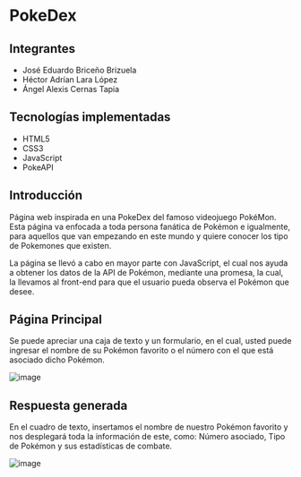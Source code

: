# PokeDex

## Integrantes

- José Eduardo Briceño Brizuela
- Héctor Adrían Lara López
- Ángel Alexis Cernas Tapia

## Tecnologías implementadas
- HTML5
- CSS3
- JavaScript
- PokeAPI

## Introducción

Página web inspirada en una PokeDex del famoso videojuego PokéMon. Esta página va enfocada a toda persona fanática de Pokémon e igualmente, para aquellos que van empezando en este mundo y quiere conocer los tipo de Pokemones que existen.

La página se llevó a cabo en mayor parte con JavaScript, el cual nos ayuda a obtener los datos de la API de Pokémon, mediante una promesa, la cual, la llevamos al front-end para que el usuario pueda observa el Pokémon que desee.


## Página Principal
Se puede apreciar una caja de texto y un formulario, en el cual, usted puede ingresar el nombre de su Pokémon favorito o el número con el que está asociado dicho Pokémon.

![image](https://user-images.githubusercontent.com/83840504/217957828-63c93206-cf76-42c7-94b2-b7360dc4ad19.png)

## Respuesta generada
En el cuadro de texto, insertamos el nombre de nuestro Pokémon favorito y nos desplegará toda la información de este, como: Número asociado, Tipo de Pokémon y sus estadísticas de combate.

![image](https://user-images.githubusercontent.com/83840504/217958399-d8323cae-8b4a-4a4f-94eb-a48544d628ab.png)
